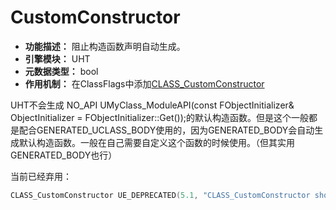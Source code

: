 # CustomConstructor

- **功能描述：** 阻止构造函数声明自动生成。
- **引擎模块：** UHT
- **元数据类型：** bool
- **作用机制：** 在ClassFlags中添加[CLASS_CustomConstructor](../../../Flags/EClassFlags/CLASS_CustomConstructor.md)

UHT不会生成 NO_API UMyClass_ModuleAPI(const FObjectInitializer& ObjectInitializer = FObjectInitializer::Get());的默认构造函数。但是这个一般都是配合GENERATED_UCLASS_BODY使用的，因为GENERATED_BODY会自动生成默认构造函数。一般在自己需要自定义这个函数的时候使用。（但其实用GENERATED_BODY也行）

当前已经弃用：

```cpp
CLASS_CustomConstructor UE_DEPRECATED(5.1, "CLASS_CustomConstructor should no longer be used. It is no longer being set by engine code.") = 0x00008000u,
```